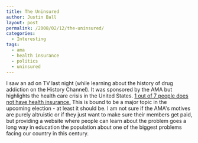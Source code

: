 ```yaml
---
title: The Uninsured
author: Justin Ball
layout: post
permalink: /2008/02/12/the-uninsured/
categories:
  - Interesting
tags:
  - ama
  - health insurance
  - politics
  - uninsured
---
```


I saw an ad on TV last night (while learning about the history of drug addiction on the History Channel). It was sponsored by the AMA but highlights the health care crisis in the United States. [1 out of 7 people does not have health insurance.][1] This is bound to be a major topic in the upcoming election - at least it should be. I am not sure if the AMA's motives are purely altruistic or if they just want to make sure their members get paid, but providing a website where people can learn about the problem goes a long way in education the population about one of the biggest problems facing our country in this century.

 [1]: http://www.ama-assn.org/ama/pub/category/17712.html